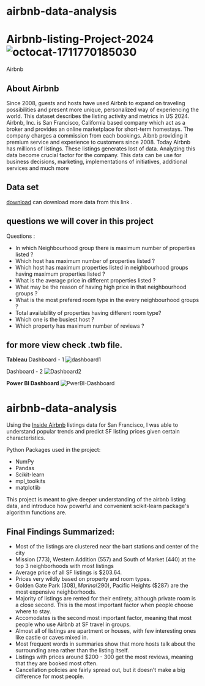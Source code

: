 # airbnb-data-analysis

# Airbnb-listing-Project-2024![octocat-1711770185030](https://github.com/RiyaSinghPatel/Airbnb-listing-Project-2024/assets/148413456/cf3eb408-178e-4a91-8d11-236e3a270325)

Airbnb 

## About Airbnb
Since 2008, guests and hosts have used Airbnb to expand on traveling possibilities and present more unique, personalized way of experiencing the world. This dataset describes the listing activity and metrics in US 2024.
Airbnb, Inc. is San Francisco, California based company which act as a broker and provides an online marketplace for short-term homestays. The company charges a commission from each bookings. Aibnb providing it premium service and experience to customers  since 2008. Today Airbnb has millions of listings. These listings generates lost of data. Analyzing this data become crucial factor for the company. This data can be use for business decisions, marketing, implementations of initiatives, additional services and much more


## Data set
[download](http://insideairbnb.com/get-the-data/)
can download more data from this link .


## questions we will cover in this project
Questions :
- In which Neighbourhood group there is maximum number of properties listed ?
- Which host has maximum number of properties listed ?
- Which host has maximum properties listed in neighbourhood groups having maximum properties listed ?
- What is the average price in different properties listed ?
- What may be the reason of having high price in that neighbourhood groups ?
- What is the most prefered room type in the every neighbourhood groups ?
- Total availability of properties having different room type?
- Which one is the busiest host ?
- Which property has maximum number of reviews ?


## for more view check .twb file.

**Tableau**
Dashboard - 1 
![dashboard1](https://github.com/RiyaSinghPatel/Airbnb-listing-Project-2024/assets/148413456/db31e636-0dfe-41c3-82b1-78fa5fbf74fc)

Dashboard - 2 
![Dashboard2](https://github.com/RiyaSinghPatel/Airbnb-listing-Project-2024/assets/148413456/03a3fdf6-c461-46a7-ad3a-9b79b5f6e5b4)

**Power BI Dashboard**
![PwerBI-Dashboard](https://github.com/RiyaSinghPatel/Airbnb-listing-Project-2024/assets/148413456/ae25860b-c404-4150-b444-d935a696dcfc)

# airbnb-data-analysis

Using the [Inside Airbnb](http://insideairbnb.com/) listings data for San Francisco, I was able to understand popular trends and predict SF listing prices given certain characteristics. 

Python Packages used in the project:
- NumPy
- Pandas
- Scikit-learn
- mpl_toolkits
- matplotlib

This project is meant to give deeper understanding of the airbnb listing data, and introduce how powerful and convenient scikit-learn package's algorithm functions are.

## Final Findings Summarized:
- Most of the listings are clustered near the bart stations and center of the city
- Mission (773), Western Addition (557) and South of Market (440) at the top 3 neighborhoods with most listings
- Average price of all SF listings is $203.64.
- Prices very wildly based on property and room types.
- Golden Gate Park ($308), Marina ($290), Pacific Heights ($287) are the most expensive neighborhoods.
- Majority of listings are rented for their entirety, although private room is a close second. This is the most important factor when people choose where to stay.
- Accomodates is the second most important factor, meaning that most people who use Airbnb at SF travel in groups.
- Almost all of listings are apartment or houses, with few interesting ones like castle or caves mixed in.
- Most frequent words in summaries show that more hosts talk about the surrounding area rather than the listing itself.
- Listings with prices around $200 - 300 get the most reviews, meaning that they are booked most often.
- Cancellation policies are fairly spread out, but it doesn’t make a big difference for most people.
